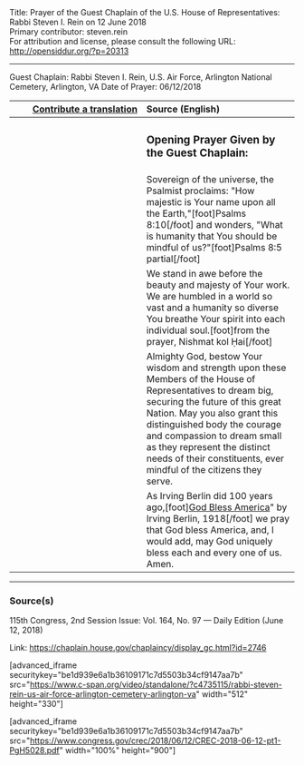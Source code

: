 <html>
<head></head>
<body>
Title: Prayer of the Guest Chaplain of the U.S. House of Representatives: Rabbi Steven I. Rein on 12 June 2018<br />
Primary contributor: steven.rein<br />
For attribution and license, please consult the following URL: <a href="http://opensiddur.org/?p=20313">http://opensiddur.org/?p=20313</a>
<p />
<hr />

Guest Chaplain: Rabbi Steven I. Rein, U.S. Air Force, Arlington National Cemetery, Arlington, VA
Date of Prayer: 06/12/2018

<table style="margin-left: auto;margin-right: auto;" class="draggable">
<thead><tr><th id="x" style="text-align: right;"><a href="/contributing/upload/">Contribute a translation</a></th><th style="text-align: left;">Source (English)</th></tr></thead>
<tbody>
<tr><td style="vertical-align:top;" width="46%">
<div class="liturgy"><span lang="he">

</span></div></td>
 
<td style="vertical-align:top;" width="53%">
<div class="english">
<h3>Opening Prayer Given by the Guest Chaplain:</h3>
</div></td></tr>


<tr><td style="vertical-align:top;" width="46%">
<div class="liturgy"><span lang="he">

</span></div></td>
 
<td style="vertical-align:top;" width="53%">
<div class="english">
Sovereign of the universe, 
the Psalmist proclaims: 
"How majestic is Your name upon all the Earth,"[foot]Psalms 8:10[/foot]
and wonders, 
"What is humanity that You should be mindful of us?"[foot]Psalms 8:5 partial[/foot]
</div></td></tr>


<tr><td style="vertical-align:top;" width="46%">
<div class="liturgy"><span lang="he">

</span></div></td>
 
<td style="vertical-align:top;" width="53%">
<div class="english">
We stand in awe before the beauty and majesty of Your work. 
We are humbled in a world so vast 
and a humanity so diverse 
You breathe Your spirit into each individual soul.[foot]from the prayer, Nishmat kol Ḥai[/foot]
</div></td></tr>


<tr><td style="vertical-align:top;" width="46%">
<div class="liturgy"><span lang="he">

</span></div></td>
 
<td style="vertical-align:top;" width="53%">
<div class="english">
Almighty God, 
bestow Your wisdom and strength 
upon these Members of the House of Representatives 
to dream big, securing the future of this great Nation. 
May you also grant this distinguished body the courage and compassion 
to dream small as they represent the distinct needs of their constituents, 
ever mindful of the citizens they serve.
</div></td></tr>


<tr><td style="vertical-align:top;" width="46%">
<div class="liturgy"><span lang="he">

</span></div></td>
 
<td style="vertical-align:top;" width="53%">
<div class="english">
As Irving Berlin did 100 years ago,[foot]<a href="https://en.wikipedia.org/wiki/God_Bless_America">God Bless America</a>" by Irving Berlin, 1918[/foot]
we pray that God bless America, 
and, I would add, 
may God uniquely bless each and every one of us. 
Amen.
</div></td></tr>
</tbody></table>

<hr />

<h3>Source(s)</h3>

115th Congress, 2nd Session
Issue: Vol. 164, No. 97 — Daily Edition (June 12, 2018)

Link: <a href="https://chaplain.house.gov/chaplaincy/display_gc.html?id=2746">https://chaplain.house.gov/chaplaincy/display_gc.html?id=2746</a>

[advanced_iframe securitykey="be1d939e6a1b36109171c7d5503b34cf9147aa7b" src="https://www.c-span.org/video/standalone/?c4735115/rabbi-steven-rein-us-air-force-arlington-cemetery-arlington-va" width="512" height="330"]

[advanced_iframe securitykey="be1d939e6a1b36109171c7d5503b34cf9147aa7b" src="https://www.congress.gov/crec/2018/06/12/CREC-2018-06-12-pt1-PgH5028.pdf" width="100%" height="900"]
</body>
</html>